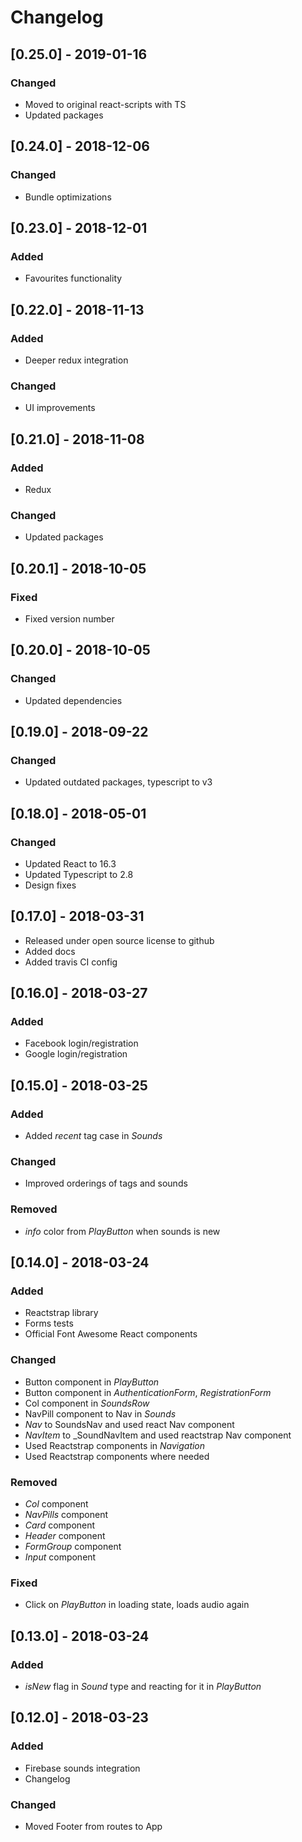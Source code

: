 # Changelog

## [0.25.0] - 2019-01-16
### Changed
- Moved to original react-scripts with TS
- Updated packages

## [0.24.0] - 2018-12-06
### Changed
- Bundle optimizations

## [0.23.0] - 2018-12-01
### Added
- Favourites functionality

## [0.22.0] - 2018-11-13
### Added
- Deeper redux integration

### Changed
- UI improvements

## [0.21.0] - 2018-11-08
### Added
- Redux

### Changed
- Updated packages

## [0.20.1] - 2018-10-05
### Fixed
- Fixed version number

## [0.20.0] - 2018-10-05
### Changed
- Updated dependencies

## [0.19.0] - 2018-09-22
### Changed
- Updated outdated packages, typescript to v3

## [0.18.0] - 2018-05-01
### Changed
- Updated React to 16.3
- Updated Typescript to 2.8
- Design fixes

## [0.17.0] - 2018-03-31
- Released under open source license to github
- Added docs
- Added travis CI config

## [0.16.0] - 2018-03-27
### Added
- Facebook login/registration
- Google login/registration

## [0.15.0] - 2018-03-25
### Added
- Added _recent_ tag case in _Sounds_

### Changed
- Improved orderings of tags and sounds

### Removed
- _info_ color from _PlayButton_ when sounds is new

## [0.14.0] - 2018-03-24
### Added
- Reactstrap library
- Forms tests
- Official Font Awesome React components

### Changed
- Button component in _PlayButton_
- Button component in _AuthenticationForm_, _RegistrationForm_
- Col component in _SoundsRow_
- NavPill component to Nav in _Sounds_
- _Nav_ to SoundsNav and used react Nav component
- _NavItem_ to _SoundNavItem and used reactstrap Nav component
- Used Reactstrap components in _Navigation_
- Used Reactstrap components where needed

### Removed
- _Col_ component
- _NavPills_ component
- _Card_ component
- _Header_ component
- _FormGroup_ component
- _Input_ component

### Fixed 
- Click on _PlayButton_  in loading state, loads audio again

## [0.13.0] - 2018-03-24
### Added
- _isNew_ flag in _Sound_ type and reacting for it in _PlayButton_

## [0.12.0] - 2018-03-23
### Added
- Firebase sounds integration
- Changelog

### Changed
- Moved Footer from routes to App
